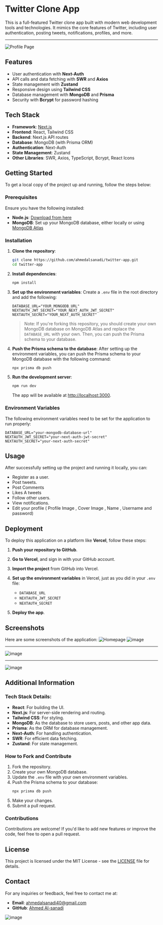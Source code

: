 # Twitter Clone App
This is a full-featured Twitter clone app built with modern web development tools and technologies. It mimics the core features of Twitter, including user authentication, posting tweets, notifications, profiles, and more.

---
![Profile Page](https://github.com/user-attachments/assets/4964ae58-97ff-4828-a012-b468ffdf9b13)

## Features

- User authentication with **Next-Auth**
- API calls and data fetching with **SWR** and **Axios**
- State management with **Zustand**
- Responsive design using **Tailwind CSS**
- Database management with **MongoDB** and **Prisma**
- Security with **Bcrypt** for password hashing

## Tech Stack

- **Framework**: [Next.js](https://nextjs.org/)
- **Frontend**: React, Tailwind CSS
- **Backend**: Next.js API routes
- **Database**: MongoDB (with Prisma ORM)
- **Authentication**: Next-Auth
- **State Management**: Zustand
- **Other Libraries**: SWR, Axios, TypeScript, Bcrypt, React Icons
## Getting Started

To get a local copy of the project up and running, follow the steps below:

### Prerequisites

Ensure you have the following installed:
- **Node.js**: [Download from here](https://nodejs.org/)
- **MongoDB**: Set up your MongoDB database, either locally or using [MongoDB Atlas](https://www.mongodb.com/cloud/atlas)

### Installation

1. **Clone the repository**:
   ```bash
   git clone https://github.com/ahmedalsanadi/twitter-app.git
   cd twitter-app
   ```

2. **Install dependencies**:
   ```bash
   npm install
   ```

3. **Set up the environment variables**:
   Create a `.env` file in the root directory and add the following:

   ```env
   DATABASE_URL="YOUR_MONGODB_URL"
   NEXTAUTH_JWT_SECRET="YOUR_NEXT_AUTH_JWT_SECRET"
   NEXTAUTH_SECRET="YOUR_NEXT_AUTH_SECRET"
   ```

   > Note: If you're forking this repository, you should create your own MongoDB database on MongoDB Atlas and replace the `DATABASE_URL` with your own. Then, you can push the Prisma schema to your database.

4. **Push the Prisma schema to the database**:
   After setting up the environment variables, you can push the Prisma schema to your MongoDB database with the following command:
   ```bash
   npx prisma db push
   ```

5. **Run the development server**:
   ```bash
   npm run dev
   ```

   The app will be available at [http://localhost:3000](http://localhost:3000).

### Environment Variables

The following environment variables need to be set for the application to run properly:

```env
DATABASE_URL="your-mongodb-database-url"
NEXTAUTH_JWT_SECRET="your-next-auth-jwt-secret"
NEXTAUTH_SECRET="your-next-auth-secret"
```

## Usage

After successfully setting up the project and running it locally, you can:
- Register as a user.
- Post tweets.
- Post Comments
- Likes A tweets
- Follow other users.
- View notifications.
- Edit your profile ( Profile Image , Cover Image , Name , Username and password)

## Deployment

To deploy this application on a platform like **Vercel**, follow these steps:

1. **Push your repository to GitHub**.

2. **Go to Vercel**, and sign in with your GitHub account.

3. **Import the project** from GitHub into Vercel.

4. **Set up the environment variables** in Vercel, just as you did in your `.env` file:
   - `DATABASE_URL`
   - `NEXTAUTH_JWT_SECRET`
   - `NEXTAUTH_SECRET`

5. **Deploy the app**.

## Screenshots

Here are some screenshots of the application:
![Homepage](https://github.com/user-attachments/assets/3c503010-a5ea-4f82-af0f-5ffe9ba15e6e)
![image](https://github.com/user-attachments/assets/4964ae58-97ff-4828-a012-b468ffdf9b13)

---

![image](https://github.com/user-attachments/assets/8d9ce192-3516-4a78-851a-d3660fea6cd4)

---

![image](https://github.com/user-attachments/assets/558ab31b-fe08-497d-a3f6-6c42dd629f52)
## Additional Information

### Tech Stack Details:
- **React**: For building the UI.
- **Next.js**: For server-side rendering and routing.
- **Tailwind CSS**: For styling.
- **MongoDB**: As the database to store users, posts, and other app data.
- **Prisma**: As the ORM for database management.
- **Next-Auth**: For handling authentication.
- **SWR**: For efficient data fetching.
- **Zustand**: For state management.

### How to Fork and Contribute

1. Fork the repository.
2. Create your own MongoDB database.
3. Update the `.env` file with your own environment variables.
4. Push the Prisma schema to your database:
   ```bash
   npx prisma db push
   ```
5. Make your changes.
6. Submit a pull request.

### Contributions

Contributions are welcome! If you'd like to add new features or improve the code, feel free to open a pull request.

## License

This project is licensed under the MIT License - see the [LICENSE](LICENSE) file for details.

## Contact

For any inquiries or feedback, feel free to contact me at:
- **Email**: ahmedalsanadi40@gmail.com
- **GitHub**: [Ahmed Al-sanadi](https://github.com/ahmedalsanadi)


![image](https://github.com/user-attachments/assets/f218d528-fff2-457c-a461-dfe433dca8c9)





